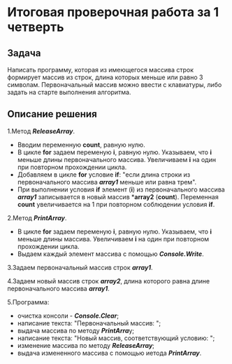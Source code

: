 # Итоговая проверочная работа за 1 четверть
## Задача

Написать программу, которая из имеющегося массива строк формирует массив из строк, длина которых меньше или равно 3 символам. Первоначальный массив можно ввести с клавиатуры, либо задать на старте выполнения алгоритма.

## Описание решения

1.Метод ***ReleaseArray***.

* Вводим переменную **count**, равную нулю.
* В цикле **for** задаем переменую **i**, равную нулю. Указываем, что **i** меньше длины первоначального массива. Увеличиваем **i** на один при повторном прохождении цикла.
* Добавляем в цикле **for** условие **if**: "если длина строки из первоначального массива ***array1*** меньше или равна трем".
* При выполнении условия **if** элемент (**i**) из первоначального массива ***array1*** записывается в новый массив ***array2** (**count**). Переменная **count** увеличивается на 1 при повторном соблюдении условия **if**.

2.Метод ***PrintArray***.

* В цикле **for** задаем переменую **i**, равную нулю. Указываем, что **i** меньше длины массива. Увеличиваем **i** на один при повторном прохождении цикла.
* Выдаем каждый элемент массива с помощью ***Console.Write***.

3.Задаем первоначальный массив строк ***array1***.

4.Задаем новый массив строк ***array2***, длина которого равна длине первоначального массива ***array1***.

5.Программа:

* очистка консоли - ***Console.Clear***;
* написание текста: "Первоначальный массив: ";
* выдача массива по методу ***PrintArra***y;
* написание текста: "Новый массив, соответствующий условию: ";
* изменение массива по методу ***ReleaseArray***;
* выдача измененного массива с помощью иетода ***PrintArray***.
